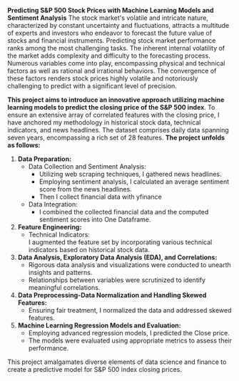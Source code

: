 **Predicting S&P 500 Stock Prices with Machine Learning Models and Sentiment Analysis**
The stock market's volatile and intricate nature, characterized by constant uncertainty and fluctuations, attracts a multitude of experts and investors who endeavor to forecast the future value of stocks and financial instruments.
Predicting stock market performance ranks among the most challenging tasks. The inherent internal volatility of the market adds complexity and difficulty to the forecasting process. Numerous variables come into play, encompassing physical and technical factors as well as rational and irrational behaviors. 
The convergence of these factors renders stock prices highly volatile and notoriously challenging to predict with a significant level of precision.

**This project aims to introduce an innovative approach utilizing machine learning models to predict the closing price of the S&P 500 index**.
To ensure an extensive array of correlated features with the closing price, I have anchored my methodology in historical stock data, technical indicators, and news headlines.
The dataset comprises daily data spanning seven years, encompassing a rich set of 28 features. 
**The project unfolds as follows:**  
1. **Data Preparation:**  
   * Data Collection and Sentiment Analysis:    
     * Utilizing web scraping techniques, I gathered news headlines.  
     * Employing sentiment analysis, I calculated an average sentiment score from the news headlines.  
     * Then I collect financial data with yfinance   
   * Data Integration:  
     * I combined the collected financial data and the computed sentiment scores into One Dataframe.  
2. **Feature Engineering:**    
      * Technical Indicators:    
        I augmented the feature set by incorporating various technical indicators based on historical stock data.  
3. **Data Analysis, Exploratory Data Analysis (EDA), and Correlations:**    
      * Rigorous data analysis and visualizations were conducted to unearth insights and patterns.  
      * Relationships between variables were scrutinized to identify meaningful correlations.  
4. **Data Preprocessing-Data Normalization and Handling Skewed Features:**  
      * Ensuring fair treatment, I normalized the data and addressed skewed features.  
5. **Machine Learning Regression Models and Evaluation:**  
      * Employing advanced regression models, I predicted the Close price.  
      * The models were evaluated using appropriate metrics to assess their performance.  
      
This project amalgamates diverse elements of data science and finance to create a predictive model for S&P 500 index closing prices. 


